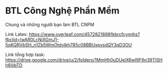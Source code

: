 # BTL Công Nghệ Phần Mềm
Chung và những người bạn làm BTL CNPM

Link Latex: https://www.overleaf.com/4572821898fkbrcfcymjhs?fbclid=IwAR0LcNiXGmJ1-5qKQRVbSH_n1Zb5WmOtdvlkh785c08BBUxpvsdQY3qD3OU

Link tổng hợp task: https://drive.google.com/drive/u/2/folders/1MmHh0uDUeiX6wI9F6n39TISHh6IijbTD
